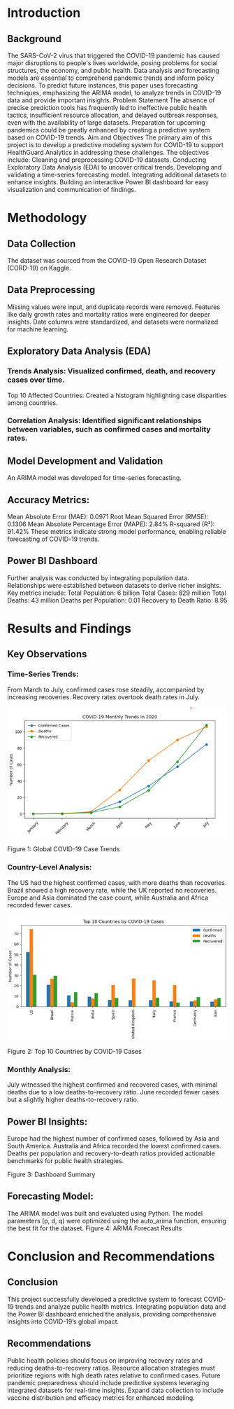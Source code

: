 # Introduction

## Background
The SARS-CoV-2 virus that triggered the COVID-19 pandemic has caused major disruptions to people's lives worldwide, posing problems for social structures, the economy, and public health. Data analysis and forecasting models are essential to comprehend pandemic trends and inform policy decisions. To predict future instances, this paper uses forecasting techniques, emphasizing the ARIMA model, to analyze trends in COVID-19 data and provide important insights.
Problem Statement
The absence of precise prediction tools has frequently led to ineffective public health tactics, insufficient resource allocation, and delayed outbreak responses, even with the availability of large datasets. Preparation for upcoming pandemics could be greatly enhanced by creating a predictive system based on COVID-19 trends.
Aim and Objectives
The primary aim of this project is to develop a predictive modeling system for COVID-19 to support HealthGuard Analytics in addressing these challenges. The objectives include:
Cleaning and preprocessing COVID-19 datasets.
Conducting Exploratory Data Analysis (EDA) to uncover critical trends.
Developing and validating a time-series forecasting model.
Integrating additional datasets to enhance insights.
Building an interactive Power BI dashboard for easy visualization and communication of findings.


# Methodology

## Data Collection
The dataset was sourced from the COVID-19 Open Research Dataset (CORD-19) on Kaggle.

## Data Preprocessing
Missing values were input, and duplicate records were removed.
Features like daily growth rates and mortality ratios were engineered for deeper insights.
Date columns were standardized, and datasets were normalized for machine learning.

## Exploratory Data Analysis (EDA)

### Trends Analysis: Visualized confirmed, death, and recovery cases over time.
Top 10 Affected Countries: Created a histogram highlighting case disparities among countries.

### Correlation Analysis: Identified significant relationships between variables, such as confirmed cases and mortality rates.

## Model Development and Validation
An ARIMA model was developed for time-series forecasting.

## Accuracy Metrics:
Mean Absolute Error (MAE): 0.0971
Root Mean Squared Error (RMSE): 0.1306
Mean Absolute Percentage Error (MAPE): 2.84%
R-squared (R²): 91.42%
These metrics indicate strong model performance, enabling reliable forecasting of COVID-19 trends.


## Power BI Dashboard
Further analysis was conducted by integrating population data. Relationships were established between datasets to derive richer insights. Key metrics include:
Total Population: 6 billion
Total Cases: 829 million
Total Deaths: 43 million
Deaths per Population: 0.01
Recovery to Death Ratio: 8.95


# Results and Findings
## Key Observations
### Time-Series Trends:
From March to July, confirmed cases rose steadily, accompanied by increasing recoveries.
Recovery rates overtook death rates in July.

![](https://github.com/omolola-A/COVID-19-Predictive-Modeling-and-Insights-/blob/main/Monthly%20Trends.png)

Figure 1: Global COVID-19 Case Trends

### Country-Level Analysis:
The US had the highest confirmed cases, with more deaths than recoveries.
Brazil showed a high recovery rate, while the UK reported no recoveries.
Europe and Asia dominated the case count, while Australia and Africa recorded fewer cases.

![](https://github.com/omolola-A/COVID-19-Predictive-Modeling-and-Insights-/blob/main/Top%2010%20Countries%20with%20cases%20of%20COVID-19.png)

Figure 2: Top 10 Countries by COVID-19 Cases

### Monthly Analysis:
July witnessed the highest confirmed and recovered cases, with minimal deaths due to a low deaths-to-recovery ratio.
June recorded fewer cases but a slightly higher deaths-to-recovery ratio.

## Power BI Insights:
Europe had the highest number of confirmed cases, followed by Asia and South America.
Australia and Africa recorded the lowest confirmed cases.
Deaths per population and recovery-to-death ratios provided actionable benchmarks for public health strategies.

Figure 3: Dashboard Summary

## Forecasting Model:
The ARIMA model was built and evaluated using Python. The model parameters (p, d, q) were optimized using the auto_arima function, ensuring the best fit for the dataset.
Figure 4: ARIMA Forecast Results


# Conclusion and Recommendations

## Conclusion
This project successfully developed a predictive system to forecast COVID-19 trends and analyze public health metrics. Integrating population data and the Power BI dashboard enriched the analysis, providing comprehensive insights into COVID-19’s global impact.

## Recommendations
Public health policies should focus on improving recovery rates and reducing deaths-to-recovery ratios.
Resource allocation strategies must prioritize regions with high death rates relative to confirmed cases.
Future pandemic preparedness should include predictive systems leveraging integrated datasets for real-time insights.
Expand data collection to include vaccine distribution and efficacy metrics for enhanced modeling.

